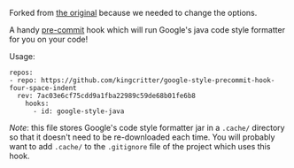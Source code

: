 Forked from [the original](https://github.com/maltzj/google-style-precommit-hook) because we needed to change the options. 

A handy [pre-commit](http://pre-commit.com/) hook which will run Google's java
code style formatter for you on your code!

Usage:

```
repos:
- repo: https://github.com/kingcritter/google-style-precommit-hook-four-space-indent
  rev: 7ac03e6cf75cdd9a1fba22989c59de68b01fe6b8
    hooks:
      - id: google-style-java
```

*Note*: this file stores Google's code style formatter jar in a `.cache/`
directory so that it doesn't need to be re-downloaded each time.  You will
probably want to add `.cache/` to the `.gitignore` file of the project which
uses this hook.
